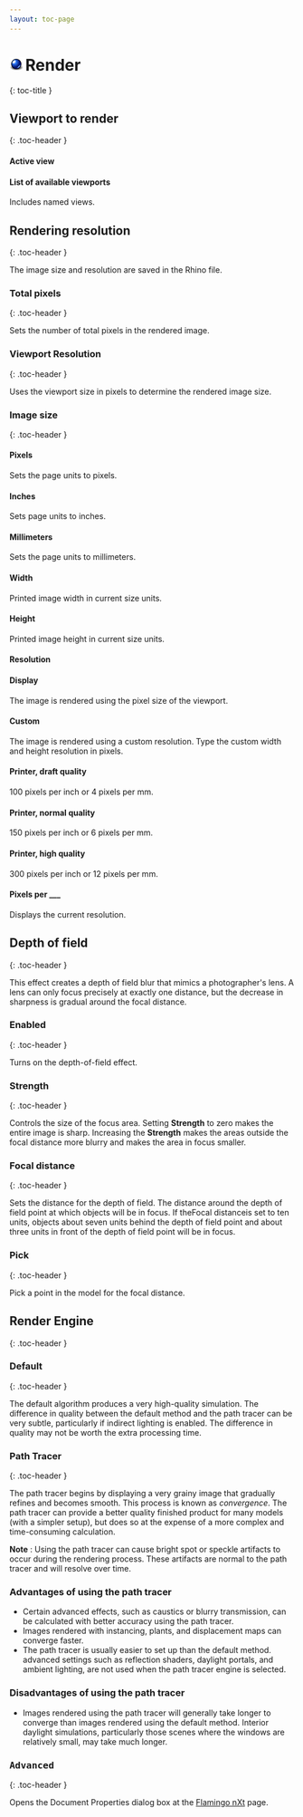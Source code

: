 ```yaml
---
layout: toc-page
---
```



# <img src="../Image/Icon-Render.png"/>Render
{: toc-title }


## Viewport to render
{: .toc-header }


#### Active view


#### List of available viewports

Includes named views.


## Rendering resolution
{: .toc-header }

The image size and resolution are saved in the Rhino file.


### Total pixels
{: .toc-header }

Sets the number of total pixels in the rendered image.


### Viewport Resolution
{: .toc-header }

Uses the viewport size in pixels to determine the rendered image size.


### Image size
{: .toc-header }


#### Pixels

Sets the page units to pixels.


#### Inches

Sets page units to inches.


#### Millimeters

Sets the page units to millimeters.


#### Width

Printed image width in current size units.


#### Height

Printed image height in current size units.


#### Resolution


#### Display

The image is rendered using the pixel size of the viewport.


#### Custom

The image is rendered using a custom resolution. Type the custom width and height resolution in pixels.


#### Printer, draft quality

100 pixels per inch or 4 pixels per mm.


#### Printer, normal quality

150 pixels per inch or 6 pixels per mm.


#### Printer, high quality

300 pixels per inch or 12 pixels per mm.


#### Pixels per ___

Displays the current resolution.


## Depth of field
{: .toc-header }

This effect creates a depth of field blur that mimics a photographer's lens. A lens can only focus precisely at exactly one distance, but the decrease in sharpness is gradual around the focal distance.


### Enabled
{: .toc-header }

Turns on the depth-of-field effect.


### Strength
{: .toc-header }

Controls the size of the focus area. Setting **Strength** to zero makes the entire image is sharp. Increasing the **Strength** makes the areas outside the focal distance more blurry and makes the area in focus smaller.


### Focal distance
{: .toc-header }

Sets the distance for the depth of field. The distance around the depth of field point at which objects will be in focus. If theFocal distanceis set to ten units, objects about seven units behind the depth of field point and about three units in front of the depth of field point will be in focus.


### Pick
{: .toc-header }

Pick a point in the model for the focal distance.


## Render Engine
{: .toc-header }


### Default
{: .toc-header }

The default algorithm produces a very high-quality simulation. The difference in quality between the default method and the path tracer can be very subtle, particularly if indirect lighting is enabled. The difference in quality may not be worth the extra processing time.


### Path Tracer
{: .toc-header }

The path tracer begins by displaying a very grainy image that gradually refines and becomes smooth. This process is known as *convergence*. The path tracer can provide a better quality finished product for many models (with a simpler setup), but does so at the expense of a more complex and time-consuming calculation.

 **Note** : Using the path tracer can cause bright spot or speckle artifacts to occur during the rendering process. These artifacts are normal to the path tracer and will resolve over time.


### Advantages of using the path tracer

 * Certain advanced effects, such as caustics or blurry transmission, can be calculated with better accuracy using the path tracer.
 * Images rendered with instancing, plants, and displacement maps can converge faster.
 * The path tracer is usually easier to set up than the default method. advanced settings such as reflection shaders, daylight portals, and ambient lighting, are not used when the path tracer engine is selected.

### Disadvantages of using the path tracer

 * Images rendered using the path tracer will generally take longer to converge than images rendered using the default method. Interior daylight simulations, particularly those scenes where the windows are relatively small, may take much longer.

###  <kbd>Advanced</kbd> 
{: .toc-header }

Opens the Document Properties dialog box at the [Flamingo nXt](DocumentProperties_Flamingo.html) page.

